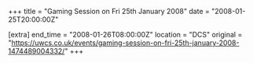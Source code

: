 +++
title = "Gaming Session on Fri 25th January 2008"
date = "2008-01-25T20:00:00Z"

[extra]
end_time = "2008-01-26T08:00:00Z"
location = "DCS"
original = "https://uwcs.co.uk/events/gaming-session-on-fri-25th-january-2008-1474489004332/"
+++



